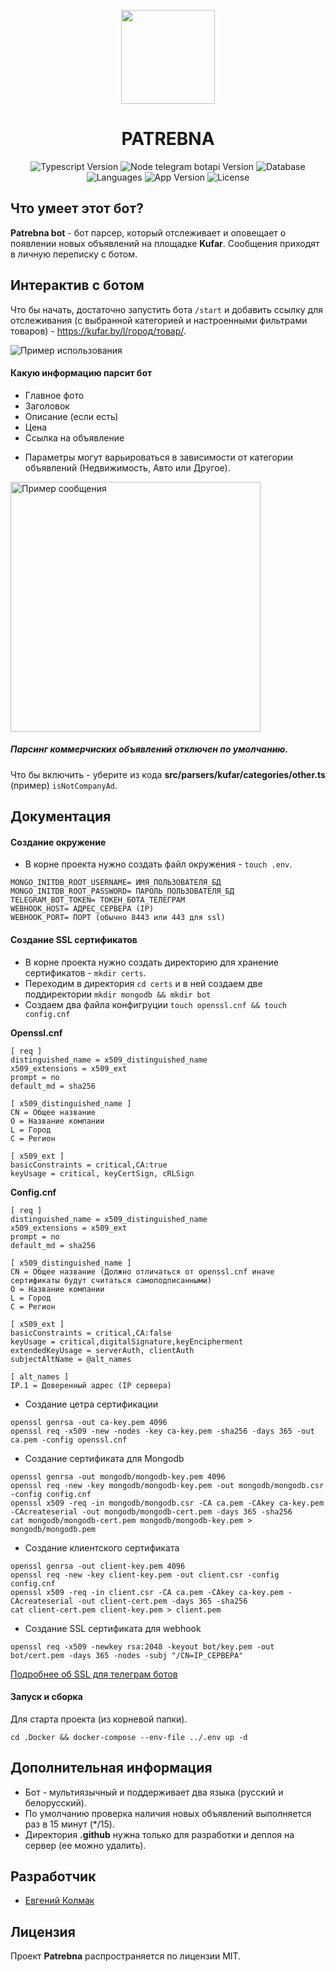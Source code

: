 <p align="center">
      <img src="https://i.ibb.co/G0FKZK1/free-icon-chat-bot-9732765.png" width="150">
</p>
<h1 align="center">PATREBNA</h1>

<p align="center">
   <img src="https://img.shields.io/badge/Typescript-%5E5.5.4-blue" alt="Typescript Version">
   <img src="https://img.shields.io/badge/Node%20telegram%20bot%20api-%5E0.66.0-blueviolet" alt="Node telegram botapi Version">
  <img src="https://img.shields.io/badge/DB-Mongodb-green" alt="Database">
   <img src="https://img.shields.io/badge/Languages-2-red" alt="Languages">
   <img src="https://img.shields.io/badge/Version-v3.3.2-9cf" alt="App Version">
   <img src="https://img.shields.io/badge/License-MIT-green" alt="License">
</p>

## Что умеет этот бот?

**Patrebna bot** - бот парсер, который  отслеживает и оповещает о появлении новых объявлений на площадке **Kufar**.
Сообщения приходят в личную переписку с ботом.

## Интерактив с ботом

Что бы начать, достаточно запустить бота `/start`  и добавить ссылку для отслеживания (с выбранной категорией и настроенными фильтрами товаров)  - https://kufar.by/l/город/товар/.

<img src="https://i.ibb.co/CB0xznz/IMG-2389.webp" alt="Пример использования">


#### Какую информацию парсит бот

- Главное фото 
- Заголовок
- Описание (если есть)
- Цена
- Ссылка на объявление

* Параметры могут варьироваться в зависимости от категории объявлений (Недвижимость, Авто или Другое).

<img src="https://i.ibb.co/T00jMgr/IMG-9240.webp" width="400" alt="Пример сообщения">

##### Парсинг коммерчиских объявлений отключен по умолчанию.

Что бы включить -  уберите из кода **src/parsers/kufar/categories/other.ts** (пример)  `isNotCompanyAd`.

## Документация 

#### Создание окружение

- В корне проекта нужно создать файл окружения - `touch .env`.

```
MONGO_INITDB_ROOT_USERNAME= ИМЯ_ПОЛЬЗОВАТЕЛЯ_БД
MONGO_INITDB_ROOT_PASSWORD= ПАРОЛЬ_ПОЛЬЗОВАТЕЛЯ_БД
TELEGRAM_BOT_TOKEN= ТОКЕН_БОТА_ТЕЛЕГРАМ
WEBHOOK_HOST= АДРЕС_СЕРВЕРА (IP)
WEBHOOK_PORT= ПОРТ (обычно 8443 или 443 для ssl)
```
#### Создание SSL сертификатов 

- В корне проекта нужно создать директорию для хранение сертификатов - `mkdir certs`.
- Переходим в директория `cd certs` и в ней создаем две поддиректории `mkdir mongodb && mkdir bot`
- Создаем два файла конфигруции `touch openssl.cnf && touch config.cnf`

**Openssl.cnf**

```
[ req ]
distinguished_name = x509_distinguished_name
x509_extensions = x509_ext
prompt = no
default_md = sha256

[ x509_distinguished_name ]
CN = Общее название 
O = Название компании
L = Город
C = Регион

[ x509_ext ]
basicConstraints = critical,CA:true
keyUsage = critical, keyCertSign, cRLSign
```

**Config.cnf**

```
[ req ]
distinguished_name = x509_distinguished_name
x509_extensions = x509_ext
prompt = no
default_md = sha256

[ x509_distinguished_name ]
CN = Общее название (Должно отличаться от openssl.cnf иначе сертификаты будут считаться самоподписанными)
O = Название компании
L = Город
C = Регион

[ x509_ext ]
basicConstraints = critical,CA:false
keyUsage = critical,digitalSignature,keyEncipherment
extendedKeyUsage = serverAuth, clientAuth
subjectAltName = @alt_names

[ alt_names ]
IP.1 = Доверенный адрес (IP сервера)
```
- Создание цетра сертификации
  
```
openssl genrsa -out ca-key.pem 4096
openssl req -x509 -new -nodes -key ca-key.pem -sha256 -days 365 -out ca.pem -config openssl.cnf
```
- Создание сертификата для Mongodb

```
openssl genrsa -out mongodb/mongodb-key.pem 4096
openssl req -new -key mongodb/mongodb-key.pem -out mongodb/mongodb.csr -config config.cnf
openssl x509 -req -in mongodb/mongodb.csr -CA ca.pem -CAkey ca-key.pem -CAcreateserial -out mongodb/mongodb-cert.pem -days 365 -sha256
cat mongodb/mongodb-cert.pem mongodb/mongodb-key.pem > mongodb/mongodb.pem
```
- Создание клиентского сертификата

```
openssl genrsa -out client-key.pem 4096
openssl req -new -key client-key.pem -out client.csr -config config.cnf
openssl x509 -req -in client.csr -CA ca.pem -CAkey ca-key.pem -CAcreateserial -out client-cert.pem -days 365 -sha256
cat client-cert.pem client-key.pem > client.pem
```
- Создание SSL сертификата для webhook
  
```
openssl req -x509 -newkey rsa:2048 -keyout bot/key.pem -out bot/cert.pem -days 365 -nodes -subj "/CN=IP_СЕРВЕРА"
```
[Подробнее об SSL для телеграм ботов](https://core.telegram.org/bots/self-signed)

#### Запуск и сборка

Для старта проекта (из корневой папки).

```cd .Docker && docker-compose --env-file ../.env up -d```

## Дополнительная информация

- Бот - мультиязычный и поддерживает два языка (русский и белорусский).
- По умолчанию проверка наличия новых объявлений выполняется раз в 15 минут (*/15).
- Директория **.github** нужна только для разработки и деплоя на сервер (ее можно удалить).

## Разработчик
- [Евгений Колмак](https://github.com/evgeniy-kolmak)

## Лицензия

Проект **Patrebna** распространяется по лицензии MIT.
